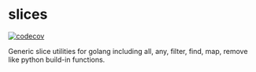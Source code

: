 # slices
[![codecov](https://codecov.io/gh/vulpes-ferrilata/slices/branch/main/graph/badge.svg?token=8O589D1CBI)](https://codecov.io/gh/vulpes-ferrilata/slices)

Generic slice utilities for golang including all, any, filter, find, map, remove like python build-in functions.

